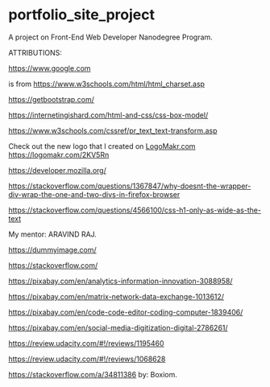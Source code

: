 # portfolio_site_project
A project on Front-End Web Developer Nanodegree Program.

ATTRIBUTIONS:

https://www.google.com

<meta charset="UTF-8"> is from https://www.w3schools.com/html/html_charset.asp

https://getbootstrap.com/

https://internetingishard.com/html-and-css/css-box-model/

https://www.w3schools.com/cssref/pr_text_text-transform.asp

Check out the new logo that I created on <a href="http://logomakr.com" title="Logo Makr">LogoMakr.com</a> https://logomakr.com/2KV5Rn

https://developer.mozilla.org/

https://stackoverflow.com/questions/1367847/why-doesnt-the-wrapper-div-wrap-the-one-and-two-divs-in-firefox-browser

https://stackoverflow.com/questions/4566100/css-h1-only-as-wide-as-the-text

My mentor: ARAVIND RAJ.

https://dummyimage.com/

https://stackoverflow.com/

https://pixabay.com/en/analytics-information-innovation-3088958/

https://pixabay.com/en/matrix-network-data-exchange-1013612/

https://pixabay.com/en/code-code-editor-coding-computer-1839406/

https://pixabay.com/en/social-media-digitization-digital-2786261/

https://review.udacity.com/#!/reviews/1195460

https://review.udacity.com/#!/reviews/1068628

https://stackoverflow.com/a/34811386 by: Boxiom.


